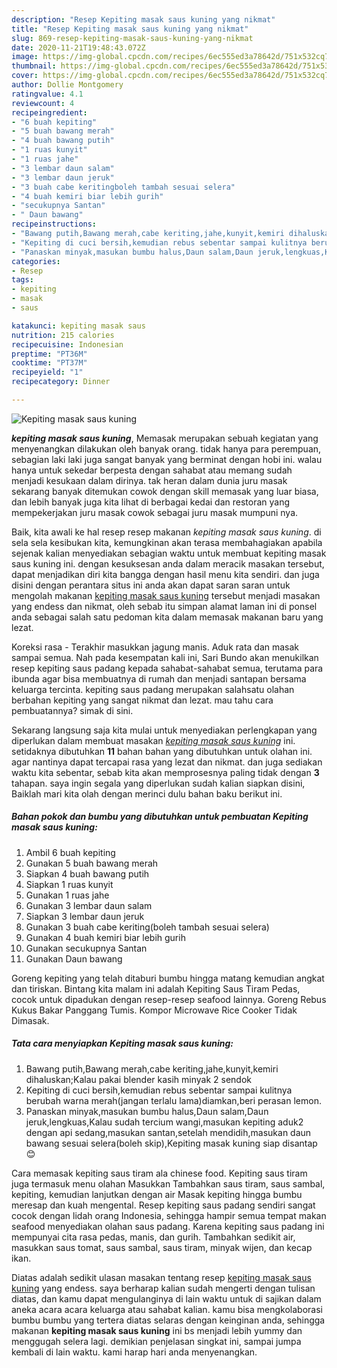 ```yaml
---
description: "Resep Kepiting masak saus kuning yang nikmat"
title: "Resep Kepiting masak saus kuning yang nikmat"
slug: 869-resep-kepiting-masak-saus-kuning-yang-nikmat
date: 2020-11-21T19:48:43.072Z
image: https://img-global.cpcdn.com/recipes/6ec555ed3a78642d/751x532cq70/kepiting-masak-saus-kuning-foto-resep-utama.jpg
thumbnail: https://img-global.cpcdn.com/recipes/6ec555ed3a78642d/751x532cq70/kepiting-masak-saus-kuning-foto-resep-utama.jpg
cover: https://img-global.cpcdn.com/recipes/6ec555ed3a78642d/751x532cq70/kepiting-masak-saus-kuning-foto-resep-utama.jpg
author: Dollie Montgomery
ratingvalue: 4.1
reviewcount: 4
recipeingredient:
- "6 buah kepiting"
- "5 buah bawang merah"
- "4 buah bawang putih"
- "1 ruas kunyit"
- "1 ruas jahe"
- "3 lembar daun salam"
- "3 lembar daun jeruk"
- "3 buah cabe keritingboleh tambah sesuai selera"
- "4 buah kemiri biar lebih gurih"
- "secukupnya Santan"
- " Daun bawang"
recipeinstructions:
- "Bawang putih,Bawang merah,cabe keriting,jahe,kunyit,kemiri dihaluskan;Kalau pakai blender kasih minyak 2 sendok"
- "Kepiting di cuci bersih,kemudian rebus sebentar sampai kulitnya berubah warna merah(jangan terlalu lama)diamkan,beri perasan lemon."
- "Panaskan minyak,masukan bumbu halus,Daun salam,Daun jeruk,lengkuas,Kalau sudah tercium wangi,masukan kepiting aduk2 dengan api sedang,masukan santan,setelah mendidih,masukan daun bawang sesuai selera(boleh skip),Kepiting masak kuning siap disantap😊"
categories:
- Resep
tags:
- kepiting
- masak
- saus

katakunci: kepiting masak saus 
nutrition: 215 calories
recipecuisine: Indonesian
preptime: "PT36M"
cooktime: "PT37M"
recipeyield: "1"
recipecategory: Dinner

---
```



![Kepiting masak saus kuning](https://img-global.cpcdn.com/recipes/6ec555ed3a78642d/751x532cq70/kepiting-masak-saus-kuning-foto-resep-utama.jpg)

<b><i>kepiting masak saus kuning</i></b>, Memasak merupakan sebuah kegiatan yang menyenangkan dilakukan oleh banyak orang. tidak hanya para perempuan, sebagian laki laki juga sangat banyak yang berminat dengan hobi ini. walau hanya untuk sekedar berpesta dengan sahabat atau memang sudah menjadi kesukaan dalam dirinya. tak heran dalam dunia juru masak sekarang banyak ditemukan cowok dengan skill memasak yang luar biasa, dan lebih banyak juga kita lihat di berbagai kedai dan restoran yang mempekerjakan juru masak cowok sebagai juru masak mumpuni nya.

Baik, kita awali ke hal resep resep makanan <i>kepiting masak saus kuning</i>. di sela sela kesibukan kita, kemungkinan akan terasa membahagiakan apabila sejenak kalian menyediakan sebagian waktu untuk membuat kepiting masak saus kuning ini. dengan kesuksesan anda dalam meracik masakan tersebut, dapat menjadikan diri kita bangga dengan hasil menu kita sendiri. dan juga disini dengan perantara situs ini anda akan dapat saran saran untuk mengolah makanan <u>kepiting masak saus kuning</u> tersebut menjadi masakan yang endess dan nikmat, oleh sebab itu simpan alamat laman ini di ponsel anda sebagai salah satu pedoman kita dalam memasak makanan baru yang lezat.

Koreksi rasa - Terakhir masukkan jagung manis. Aduk rata dan masak sampai semua. Nah pada kesempatan kali ini, Sari Bundo akan menukilkan resep kepiting saus padang kepada sahabat-sahabat semua, terutama para ibunda agar bisa membuatnya di rumah dan menjadi santapan bersama keluarga tercinta. kepiting saus padang merupakan salahsatu olahan berbahan kepiting yang sangat nikmat dan lezat. mau tahu cara pembuatannya? simak di sini.


Sekarang langsung saja kita mulai untuk menyediakan perlengkapan yang diperlukan dalam membuat masakan <u><i>kepiting masak saus kuning</i></u> ini. setidaknya dibutuhkan <b>11</b> bahan bahan yang dibutuhkan untuk olahan ini. agar nantinya dapat tercapai rasa yang lezat dan nikmat. dan juga sediakan waktu kita sebentar, sebab kita akan memprosesnya paling tidak dengan <b>3</b> tahapan. saya ingin segala yang diperlukan sudah kalian siapkan disini, Baiklah mari kita olah dengan merinci dulu bahan baku berikut ini.

<!--inarticleads1-->

##### Bahan pokok dan bumbu yang dibutuhkan untuk pembuatan Kepiting masak saus kuning:

1. Ambil 6 buah kepiting
1. Gunakan 5 buah bawang merah
1. Siapkan 4 buah bawang putih
1. Siapkan 1 ruas kunyit
1. Gunakan 1 ruas jahe
1. Gunakan 3 lembar daun salam
1. Siapkan 3 lembar daun jeruk
1. Gunakan 3 buah cabe keriting(boleh tambah sesuai selera)
1. Gunakan 4 buah kemiri biar lebih gurih
1. Gunakan secukupnya Santan
1. Gunakan  Daun bawang


Goreng kepiting yang telah ditaburi bumbu hingga matang kemudian angkat dan tiriskan. Bintang kita malam ini adalah Kepiting Saus Tiram Pedas, cocok untuk dipadukan dengan resep-resep seafood lainnya. Goreng Rebus Kukus Bakar Panggang Tumis. Kompor Microwave Rice Cooker Tidak Dimasak. 

<!--inarticleads2-->

##### Tata cara menyiapkan Kepiting masak saus kuning:

1. Bawang putih,Bawang merah,cabe keriting,jahe,kunyit,kemiri dihaluskan;Kalau pakai blender kasih minyak 2 sendok
1. Kepiting di cuci bersih,kemudian rebus sebentar sampai kulitnya berubah warna merah(jangan terlalu lama)diamkan,beri perasan lemon.
1. Panaskan minyak,masukan bumbu halus,Daun salam,Daun jeruk,lengkuas,Kalau sudah tercium wangi,masukan kepiting aduk2 dengan api sedang,masukan santan,setelah mendidih,masukan daun bawang sesuai selera(boleh skip),Kepiting masak kuning siap disantap😊


Cara memasak kepiting saus tiram ala chinese food. Kepiting saus tiram juga termasuk menu olahan Masukkan Tambahkan saus tiram, saus sambal, kepiting, kemudian lanjutkan dengan air Masak kepiting hingga bumbu meresap dan kuah mengental. Resep kepiting saus padang sendiri sangat cocok dengan lidah orang Indonesia, sehingga hampir semua tempat makan seafood menyediakan olahan saus padang. Karena kepiting saus padang ini mempunyai cita rasa pedas, manis, dan gurih. Tambahkan sedikit air, masukkan saus tomat, saus sambal, saus tiram, minyak wijen, dan kecap ikan. 

Diatas adalah sedikit ulasan masakan tentang resep <u>kepiting masak saus kuning</u> yang endess. saya berharap kalian sudah mengerti dengan tulisan diatas, dan kamu dapat mengulanginya di lain waktu untuk di sajikan dalam aneka acara acara keluarga atau sahabat kalian. kamu bisa mengkolaborasi bumbu bumbu yang tertera diatas selaras dengan keinginan anda, sehingga makanan <b>kepiting masak saus kuning</b> ini bs menjadi lebih yummy dan menggugah selera lagi. demikian penjelasan singkat ini, sampai jumpa kembali di lain waktu. kami harap hari anda menyenangkan.
